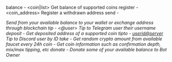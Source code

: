 balance - <coin|list> Get balance of supported coins
register - <coin_address> Register a withdrawn address
send - <amount> <coin name> <address> Send from your available balance to your wallet or exchange address through blockchain
tip - <amount> <coin name> <@user> Tip to Telegram user their username
deposit - <coin name> Get deposited address of a supported coin
tipto - <amount> <coin name> <userid@server> Tip to Discord user by ID
take - Get random crypto amount from available faucet every 24h
coin - <coin name> Get coin information such as confirmation depth, mix/max tipping, etc
donate - <amount> <coin name> Donate some of your available balance to Bot Owner

